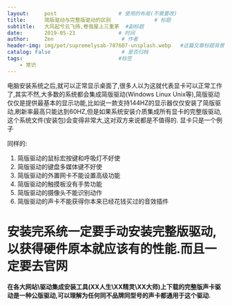 ```yaml
---
layout:     post                    # 使用的布局(不需要改)
title:      简版驱动与完整版驱动的区别              # 标题
subtitle:   大风起兮云飞扬,卷我屋上三重茅  #副标题
date:       2019-05-23              # 时间
author:     Zen                      # 作者
header-img: img/pet/supremelysab-787607-unsplash.webp   #这篇文章标题背景图片
catalog: False                       # 是否归档
tags:                               #标签
    - 常识
---
```

电脑安装系统之后,就可以正常显示桌面了,很多人以为这就代表显卡可以正常工作了,其实不然,大多数的系统都会集成简版驱动(Windows Linux Unix等),简版驱动仅仅是提供最基本的显示功能,比如说一款支持144HZ的显示器仅仅安装了简版驱动,刷新率最高只能达到60HZ,但是如果系统安装介质集成所有显卡的完整版驱动,这个系统文件(安装包)会变得非常大,这对双方来说都是不值得的.
显卡只是一个例子

同样的:
1. 简版驱动的鼠标宏按键和呼吸灯不好使
2. 简版驱动的键盘多媒体键不好使
3. 简版驱动的外置网卡不能设置高级功能
4. 简版驱动的触摸板没有手势功能
5. 简版驱动的摄像头不能识别动作
6. 简版驱动的声卡不能获得你本来已经花钱买过的音效插件

# 安装完系统一定要手动安装完整版驱动,以获得硬件原本就应该有的性能.而且一定要去官网

**在各大网站\驱动集成安装工具(XX人生\XX精灵\XX大师)上下载的完整版声卡驱动是一种公版驱动,可以理解为任何同不品牌同型号的声卡都通用于这个驱动.**
